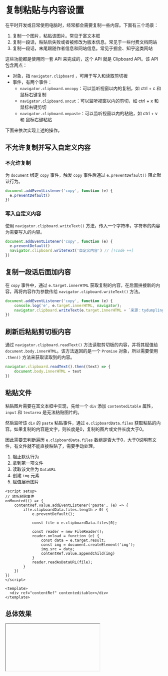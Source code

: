 # 复制粘贴与内容设置 

在平时开发或日常使用电脑时，经常都会需要复制一些内容。下面有三个场景：

1. 复制一个图片，粘贴该图片。常见于富文本框
2. 复制一段话，粘贴后失败或者被修改为版本信息。常见于一些付费文档网站
3. 复制一段话，末尾跟随作者信息和网站信息。常见于掘金、知乎这类网站

这些功能都是使用同一套 API 来完成的，这个 API 就是 Clipboard API。该 API 包含两点：
- 对象，指 `navigator.clipboard` ，可用于写入和读取剪切板
- 事件，有两个事件：
  -  `navigator.clipboard.oncopy`：可以监听视窗以内的复制，如 ctrl + c 和 鼠标右键复制
  -  `navigator.clipboard.oncut`：可以监听视窗以内的剪切，如 ctrl + x 和 鼠标右键剪切
  -  `navigator.clipboard.onpaste`：可以监听视窗以内的粘贴，如 ctrl + v 和 鼠标右键粘贴

下面来依次实现上述的操作。

## 不允许复制并写入自定义内容

### 不允许复制

为 `document` 绑定 `copy` 事件，触发 `copy` 事件后通过 `e.preventDefault()` 阻止默认行为。

```js
document.addEventListener('copy', function (e) {
  e.preventDefault()
})
```

### 写入自定义内容

使用 `navigator.clipboard.writeText()` 方法，传入一个字符串，字符串的内容为需要写入的内容。

```js
document.addEventListener('copy', function (e) {
  e.preventDefault()
  navigator.clipboard.writeText('自定义内容') // [!code ++]
})
```

## 复制一段话后面加内容

在 `copy` 事件中，通过 `e.target.innerHTML` 获取复制的内容，在后面拼接新的内容，再将内容作为参数传给 `navigator.clipboard.writeText()` 方法。

```js
document.addEventListener('copy', function (e) {
    console.log('e', e.target.innerHTML, navigator);
    navigator.clipboard.writeText(e.target.innerHTML + `来源：tydumpling博客<br/>每天都要更努力`)
})
```


## 刷新后粘贴剪切板内容

通过 `navigator.clipboard.readText()` 方法读取剪切板的内容，并将其赋值给 `document.body.innerHTML`。该方法返回的是一个 `Promise` 对象，所以需要使用 `.then()` 方法来获取读取到的内容。

```js
navigator.clipboard.readText().then((text) => {
    document.body.innerHTML = text
})
```

## 粘贴文件

粘贴图片需要在富文本框中实现，先给一个 `div` 添加 `contenteditable` 属性，`input` 和 `textarea` 是无法粘贴图片的。

然后监听该 `div` 的 `paste` 粘贴事件，通过 `e.clipboardData.files` 获取粘贴的内容。如果复制的内容是文字，则长度是0，复制的图片或文件长度大于0。

因此需要去判断遍历 `e.clipboardData.files` 数组是否大于0，大于0说明有文件，有文件就不能直接粘贴了，需要手动处理。
1. 阻止默认行为
2. 拿到第一项文件
3. 读取该文件为 `DataURL` 
4. 创建 `img` 元素
5. 赋值展示图片

```vue
<script setup>
// 监听粘贴事件
onMounted(() => {
    contentRef.value.addEventListener('paste', (e) => {
        if(e.clipboardData.files.length > 0) {
            e.preventDefault();
            
            const file = e.clipboardData.files[0];
            
            const reader = new FileReader();
            reader.onload = function (e) {
                const data = e.target.result;
                const img = document.createElement('img');
                img.src = data;
                contentRef.value.appendChild(img)
            }
            reader.readAsDataURL(file);
        }
    })
})
</script>

<template>
  <div ref="contentRef" contenteditable></div>
</template>
```

## 总体效果
<Iframe url="https://duyidao.github.io/blogweb/#/detail/js/clipboard" />